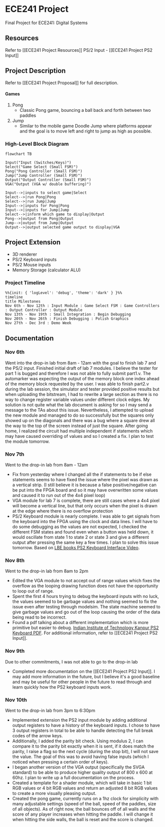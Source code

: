 # ECE241 Project
Final Project for ECE241: Digital Systems
## Resources
Refer to [[ECE241 Project Resources]]
PS/2 Input - [[ECE241 Project PS2 Input]]
## Project Description
Refer to [[ECE241 Project Proposal]] for full description. 
#### Games
1. Pong
	- Classic Pong game, bouncing a ball back and forth between two paddles
2. Jump
	- Similar to the mobile game Doodle Jump where platforms appear and the goal is to move left and right to jump as high as possible.
### High-Level Block Diagram
```mermaid
flowchart TB

Input("Input (Switches/Keys)")
Select("Game Select (Small FSM)")
Pong("Pong Controller (Small FSM)")
Jump("Jump Controller (Small FSM)")
Output("Output Controller (Small FSM)")
VGA("Output (VGA w/ double buffering)")

Input-->|inputs to select game|Select
Select-->|run Pong|Pong
Select-->|run Jump|Jump
Input-->|inputs for Pong|Pong
Input-->|inputs for Jump|Jump
Select-->|inform which game to display|Output
Pong-->|output from Pong|Output
Jump-->|output from Jump|Output
Output-->|output selected game output to display|VGA

```
## Project Extension
- 3D renderer
- PS/2 Keyboard inputs
- PS/2 Mouse inputs
- Memory Storage (calculator ALU)
### Project Timeline
```mermaid
%%{init: { 'logLevel': 'debug', 'theme': 'dark' } }%%
timeline 
title Milestones
Nov 6th - Nov 12th : Input Module : Game Select FSM : Game Controllers : Output Controller : Output Module
Nov 13th - Nov 19th : Small Integration : Begin Debugging 
Nov 20th - Nov 26th : Finish Debugging : Polish Graphics 
Nov 27th - Dec 3rd : Demo Week

```
## Documentation
### Nov 6th
Went into the drop-in lab from 8am - 12am with the goal to finish lab 7 and the PS/2 input.
Finished initial draft of lab 7 modules. I believe the tester for part 1 is bugged and therefore I was not able to fully submit part1.v. The automarker was expecting the output of the memory block one index ahead of the memory block requested by the user. I was able to finish part2.v during the lab session, the simulator and tester provided positive results but when uploading the bitstream, I had to rewrite a large section as there is no way to change register variable values under different clock edges. My solution is not quite what the lab document is asking for so I may send a message to the TAs about this issue. Nevertheless, I attempted to upload the new module and managed to do so successfully but the squares only showed up on the diagonals and there was a bug where a square drew all the way to the top of the screen instead of just the square. After going home, I realized the circuit had multiple independent if statements which may have caused overriding of values and so I created a fix. I plan to test the module tomorrow.
### Nov 7th
Went to the drop-in lab from 8am - 12am
- Fix from yesterday where I changed all the if statements to be if else statements seems to have fixed the issue where the pixel was drawn as a vertical strip. (I still believe it is because a false positive/negative can be put into the FPGA board and so it may have overwritten some values and caused it to run out of the 4x4 pixel loop)
- VGA module for lab 7 is complete, there are still cases where a 4x4 pixel will become a vertical line, but that only occurs when the pixel is drawn at the edge where there is no overflow protection
- PS/2 Keyboard module is nearly complete. I was able to get signals from the keyboard into the FPGA using the clock and data lines. I will have to do some debugging as the values are not expected, I checked the different FSM states and found even when a button was held down, it would oscillate from state 1 to state 2 or state 3 and give a different output after pressing the same key a few times. I plan to solve this issue tomorrow. Based on [LBE books PS2 Keyboard Interface Video](https://www.youtube.com/watch?v=EtJBqvk1ZZw).
### Nov 8th
Went to the drop-in lab from 8am to 2pm
- Edited the VGA module to not accept out of range values which fixes the overflow as the looping drawing function does not have the opportunity to loop out of range.
- Spent the first 4 hours trying to debug the keyboard inputs with no luck, the values seemed to be garbage values and nothing seemed to fix the issue even after testing through modelsim. The state machine seemed to give garbage values and go out of the loop causing the order of the data being read to be incorrect.
- Found a pdf talking about a different implementation which is more primitive but easier to debug. [Indian Institute of Technology Kanpur PS2 Keyboard PDF](https://students.iitk.ac.in/eclub/assets/tutorials/keyboard.pdf). For additional information, refer to [[ECE241 Project PS2 Input]].
### Nov 9th
Due to other commitments, I was not able to go to the drop-in lab
- Completed more documentation on the [[ECE241 Project PS2 Input]]. I may add more information in the future, but I believe it's a good baseline and may be useful for other people in the future to read through and learn quickly how the PS2 keyboard inputs work.
### Nov 10th
Went to the drop-in lab from 3pm to 6:30pm
- Implemented extension the PS2 input module by adding additional output registers to have a history of the keyboard inputs. I chose to have 3 output registers in total to be able to handle detecting the full break codes of the arrow keys.
- Additionally, I added the parity bit check. Using modulus 2, I can compare it to the parity bit exactly when it is sent, if it does match the parity, I raise a flag so the next cycle (during the stop bit), I will not save the value. The goal of this was to avoid having false inputs (which I noticed when pressing a certain order of keys). 
- I began another version of the VGA output (specifically the SVGA standard) to be able to produce higher quality output of 800 x 600 at 60hz. I plan to write up a full documentation on the process.
- Created a template for a shader module, which will take in basic 1 bit RGB values or 4 bit RGB values and return an adjusted 8 bit RGB values to create a more visually pleasing output.
- Created the pong game, currently runs on a 1hz clock for simplicity with many adjustable settings (speed of the ball, speed of the paddles, size of all objects). As of right now, the ball bounces off of all walls and the score of any player increases when hitting the paddle. I will change it when hitting the side walls, the ball is reset and the score is changed.